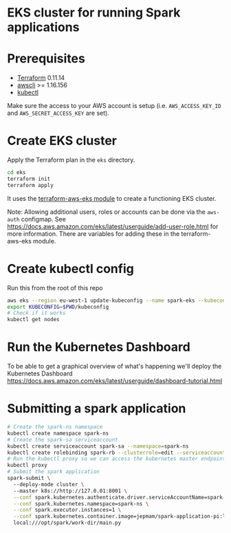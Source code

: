 # EKS cluster for running Spark applications

# Prerequisites
- [Terraform](https://github.com/hashicorp/terraform) 0.11.14
- [awscli](https://pypi.org/project/awscli/) >= 1.16.156
- [kubectl](https://kubernetes.io/docs/tasks/tools/install-kubectl)

Make sure the access to your AWS account is setup (i.e. `AWS_ACCESS_KEY_ID` and `AWS_SECRET_ACCESS_KEY` are set).

# Create EKS cluster
Apply the Terraform plan in the `eks` directory.
```bash
cd eks
terraform init
terraform apply
```

It uses the [terraform-aws-eks module](https://github.com/terraform-aws-modules/terraform-aws-eks) to create a functioning EKS cluster.

Note: Allowing additional users, roles or accounts can be done via the `aws-auth` configmap.
See https://docs.aws.amazon.com/eks/latest/userguide/add-user-role.html for more information.
There are variables for adding these in the terraform-aws-eks module.

# Create kubectl config

Run this from the root of this repo

```bash
aws eks --region eu-west-1 update-kubeconfig --name spark-eks --kubeconfig kubeconfig
export KUBECONFIG=$PWD/kubeconfig
# Check if it works
kubectl get nodes
```

# Run the Kubernetes Dashboard
To be able to get a graphical overview of what's happening we'll deploy the Kubernetes Dashboard
https://docs.aws.amazon.com/eks/latest/userguide/dashboard-tutorial.html

# Submitting a spark application
```bash
# Create the spark-ns namespace
kubectl create namespace spark-ns
# Create the spark-sa serviceaccount
kubectl create serviceaccount spark-sa --namespace=spark-ns
kubectl create rolebinding spark-rb --clusterrole=edit --serviceaccount=spark-ns:spark-sa --namespace=spark-ns
# Run the kubectl proxy so we can access the kubernetes master endpoint locally without credentials
kubectl proxy
# Submit the spark application
spark-submit \                                       
  --deploy-mode cluster \      
  --master k8s://http://127.0.01:8001 \
  --conf spark.kubernetes.authenticate.driver.serviceAccountName=spark-sa \
  --conf spark.kubernetes.namespace=spark-ns \
  --conf spark.executor.instances=1 \
  --conf spark.kubernetes.container.image=jepmam/spark-application-pi:latest \
  local:///opt/spark/work-dir/main.py
```
